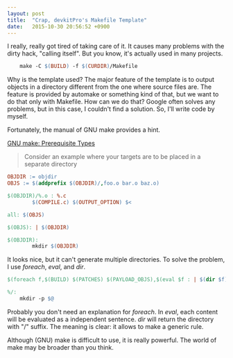 ```yaml
---
layout: post
title:  "Crap, devkitPro's Makefile Template"
date:   2015-10-30 20:56:52 +0900
---
```

I really, really got tired of taking care of it. It causes many problems with
the dirty hack, "calling itself". But you know, it's actually used in many projects.

```Makefile
	make -C $(BUILD) -f $(CURDIR)/Makefile
```

Why is the template used? The major feature of the template is to output objects
in a directory different from the one where source files are. The feature is
provided by automake or something kind of that, but we want to do that
only with Makefile. How can we do that? Google often solves any problems, but
in this case, I couldn't find a solution. So, I'll write code by myself.

Fortunately, the manual of GNU make provides a hint.

[GNU make: Prerequisite Types](https://www.gnu.org/software/make/manual/html_node/Prerequisite-Types.html)

> Consider an example where your targets are to be placed in a separate directory

```Makefile
OBJDIR := objdir
OBJS := $(addprefix $(OBJDIR)/,foo.o bar.o baz.o)

$(OBJDIR)/%.o : %.c
        $(COMPILE.c) $(OUTPUT_OPTION) $<

all: $(OBJS)

$(OBJS): | $(OBJDIR)

$(OBJDIR):
        mkdir $(OBJDIR)
```

It looks nice, but it can't generate multiple directories. To solve the problem,
I use _foreach_, _eval_, and _dir_.

```Makefile
$(foreach f,$(BUILD) $(PATCHES) $(PAYLOAD_OBJS),$(eval $f : | $(dir $f)))

%/:
	mkdir -p $@
```

Probably you don't need an explanation for _foreach_. In _eval_, each content
will be evaluated as a independent sentence. _dir_ will return the directory
with "/" suffix. The meaning is clear: it allows to make a generic rule.

Although (GNU) make is difficult to use, it is really powerful. The world of
make may be broader than you think.
